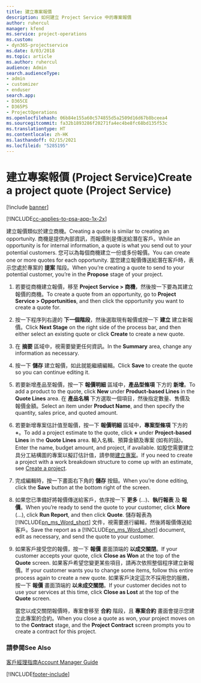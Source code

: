 ```yaml
---
title: 建立專案報價
description: 如何建立 Project Service 中的專案報價
author: ruhercul
manager: kfend
ms.service: project-operations
ms.custom:
- dyn365-projectservice
ms.date: 8/03/2018
ms.topic: article
ms.author: ruhercul
audience: Admin
search.audienceType:
- admin
- customizer
- enduser
search.app:
- D365CE
- D365PS
- ProjectOperations
ms.openlocfilehash: 06b84e155a60c574855d5a2509d16d67b8bceea4
ms.sourcegitcommit: fa32b1893286f20271fa4ec4be8fc68bd135f53c
ms.translationtype: HT
ms.contentlocale: zh-HK
ms.lasthandoff: 02/15/2021
ms.locfileid: "5285195"
---
```

# <a name="create-a-project-quote-project-service"></a><span data-ttu-id="37b5f-103">建立專案報價 (Project Service)</span><span class="sxs-lookup"><span data-stu-id="37b5f-103">Create a project quote (Project Service)</span></span>

[!include [banner](../includes/psa-now-project-operations.md)]

[!INCLUDE[cc-applies-to-psa-app-1x-2x](../includes/cc-applies-to-psa-app-1x-2x.md)]

<span data-ttu-id="37b5f-104">建立報價類似於建立商機。</span><span class="sxs-lookup"><span data-stu-id="37b5f-104">Creating a quote is similar to creating an opportunity.</span></span> <span data-ttu-id="37b5f-105">商機是提供內部資訊，而報價則是傳送給潛在客戶。</span><span class="sxs-lookup"><span data-stu-id="37b5f-105">While an opportunity is for internal information, a quote is what you send out to your potential customers.</span></span> <span data-ttu-id="37b5f-106">您可以為每個商機建立一份或多份報價。</span><span class="sxs-lookup"><span data-stu-id="37b5f-106">You can create one or more quotes for each opportunity.</span></span> <span data-ttu-id="37b5f-107">當您建立報價傳送給潛在客戶時，表示您處於專案的 **提案** 階段。</span><span class="sxs-lookup"><span data-stu-id="37b5f-107">When you’re creating a quote to send to your potential customer, you’re in the **Propose** stage of your project.</span></span>  
  
1. <span data-ttu-id="37b5f-108">若要從商機建立報價，移至 **Project Service > 商機**，然後按一下要為其建立報價的商機。</span><span class="sxs-lookup"><span data-stu-id="37b5f-108">To create a quote from an opportunity, go to **Project Service > Opportunities**, and then click the opportunity you want to create a quote for.</span></span>  
  
2. <span data-ttu-id="37b5f-109">按一下程序列右邊的 **下一個階段**，然後選取現有報價或按一下 **建立** 建立新報價。</span><span class="sxs-lookup"><span data-stu-id="37b5f-109">Click **Next Stage** on the right side of the process bar, and then either select an existing quote or click **Create** to create a new quote.</span></span>  
  
3. <span data-ttu-id="37b5f-110">在 **摘要** 區域中，視需要變更任何資訊。</span><span class="sxs-lookup"><span data-stu-id="37b5f-110">In the **Summary** area, change any information as necessary.</span></span>  
  
4. <span data-ttu-id="37b5f-111">按一下 **儲存** 建立報價，如此就能繼續編輯。</span><span class="sxs-lookup"><span data-stu-id="37b5f-111">Click **Save** to create the quote so you can continue editing it.</span></span>  
  
5. <span data-ttu-id="37b5f-112">若要新增產品至報價，按一下 **報價明細** 區域中，**產品型條項** 下方的 **新增**。</span><span class="sxs-lookup"><span data-stu-id="37b5f-112">To add a product to the quote, click **New** under **Product-based Lines** in the **Quote Lines** area.</span></span> <span data-ttu-id="37b5f-113">在 **產品名稱** 下方選取一個項目，然後指定數量、售價及報價金額。</span><span class="sxs-lookup"><span data-stu-id="37b5f-113">Select an item under **Product Name**, and then specify the quantity, sales price, and quoted amount.</span></span>  
  
6. <span data-ttu-id="37b5f-114">若要新增專案估計值至報價，按一下 **報價明細** 區域中，**專案型條項** 下方的 **+**。</span><span class="sxs-lookup"><span data-stu-id="37b5f-114">To add a project estimate to the quote, click **+** under **Project-based Lines** in the **Quote Lines** area.</span></span> <span data-ttu-id="37b5f-115">輸入名稱、預算金額及專案 (如有的話)。</span><span class="sxs-lookup"><span data-stu-id="37b5f-115">Enter the name, budget amount, and project, if available.</span></span> <span data-ttu-id="37b5f-116">如股您需要建立具分工結構圖的專案以擬訂估計值，請參閱[建立專案](../psa/create-project.md)。</span><span class="sxs-lookup"><span data-stu-id="37b5f-116">If you need to create a project with a work breakdown structure to come up with an estimate, see [Create a project](../psa/create-project.md).</span></span>  
  
7. <span data-ttu-id="37b5f-117">完成編輯時，按一下畫面右下角的 **儲存** 按鈕。</span><span class="sxs-lookup"><span data-stu-id="37b5f-117">When you’re done editing, click the **Save** button at the bottom right of the screen.</span></span>  
  
8. <span data-ttu-id="37b5f-118">如果您已準備好將報價傳送給客戶，依序按一下 **更多** (...)、**執行報表** 及 **報價**。</span><span class="sxs-lookup"><span data-stu-id="37b5f-118">When you’re ready to send the quote to your customer, click **More** (…), click **Run Report**, and then click **Quote**.</span></span> <span data-ttu-id="37b5f-119">儲存報表為 [!INCLUDE[pn_ms_Word_short](../includes/pn-ms-word-short.md)] 文件，視需要進行編輯，然後將報價傳送給客戶。</span><span class="sxs-lookup"><span data-stu-id="37b5f-119">Save the report as a [!INCLUDE[pn_ms_Word_short](../includes/pn-ms-word-short.md)] document, edit as necessary, and send the quote to your customer.</span></span>  
  
9. <span data-ttu-id="37b5f-120">如果客戶接受您的報價，按一下 **報價** 畫面頂端的 **以成交關閉**。</span><span class="sxs-lookup"><span data-stu-id="37b5f-120">If your customer accepts your quote, click **Close as Won** at the top of the **Quote** screen.</span></span> <span data-ttu-id="37b5f-121">如果客戶希望您變更某些項目，請再次依照整個程序建立新報價。</span><span class="sxs-lookup"><span data-stu-id="37b5f-121">If your customer wants you to change some items, follow this entire process again to create a new quote.</span></span> <span data-ttu-id="37b5f-122">如果客戶決定這次不採用您的服務，按一下 **報價** 畫面頂端的 **以未成交關閉**。</span><span class="sxs-lookup"><span data-stu-id="37b5f-122">If your customer decides not to use your services at this time, click **Close as Lost** at the top of the **Quote** screen.</span></span>  
  
   <span data-ttu-id="37b5f-123">當您以成交關閉報價時，專案會移至 **合約** 階段，且 **專案合約** 畫面會提示您建立此專案的合約。</span><span class="sxs-lookup"><span data-stu-id="37b5f-123">When you close a quote as won, your project moves on to the **Contract** stage, and the **Project Contract** screen prompts you to create a contract for this project.</span></span>  
  
### <a name="see-also"></a><span data-ttu-id="37b5f-124">請參閱</span><span class="sxs-lookup"><span data-stu-id="37b5f-124">See Also</span></span>  
 [<span data-ttu-id="37b5f-125">客戶經理指南</span><span class="sxs-lookup"><span data-stu-id="37b5f-125">Account Manager Guide</span></span>](../psa/account-manager-guide.md)


[!INCLUDE[footer-include](../includes/footer-banner.md)]